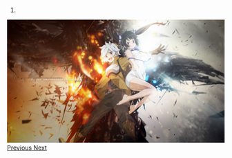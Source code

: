 
<html lang="en">
    <head>
        <meta charset="UTF-8">
        <title>Series</title>
        <meta name="viewport" content="width=device-width, initial-scale=1">
        <link rel="stylesheet" href="css/bootstrap.css" >
        <style>
         body {
             width: 100%;
             position: absolute;
             background:"imagens/img2.png";
         }
    </style>
    </head>
    <body background:"imagens/img2.png">
       <div id="carouselExampleIndicators" class="carousel slide" data-ride="carousel">
  <ol class="carousel-indicators">
    <li data-target="#carouselExampleIndicators" data-slide-to="0" class="active"></li>
  
  </ol>
  <div class="carousel-inner">
    <div class="carousel-item active">
      <img src="imagens/img1.jpg" class="d-block w-100" alt="1800">
    </div>
    
  </div>
  <a class="carousel-control-prev" href="#carouselExampleIndicators" role="button" data-slide="prev">
    <span class="carousel-control-prev-icon" aria-hidden="true"></span>
    <span class="sr-only">Previous</span>
  </a>
  <a class="carousel-control-next" href="#carouselExampleIndicators" role="button" data-slide="next">
    <span class="carousel-control-next-icon" aria-hidden="true"></span>
    <span class="sr-only">Next</span>
  </a>
</div>
</body>